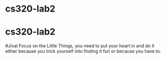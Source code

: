# cs320-lab2
# cs320-lab2
#Jival Focus on the Little Things, you need to put your heart in and do it either because you trick yourself into finding it fun or because you have to.
